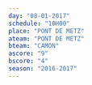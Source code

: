```yaml
---
day: "08-01-2017"
schedule: "10H00"
place: "PONT DE METZ"
ateam: "PONT DE METZ"
bteam: "CAMON"
ascore: "9"
bscore: "4"
season: "2016-2017"
---
```

